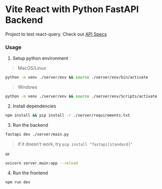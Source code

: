 # Vite React with Python FastAPI Backend

Project to test react-query.
Check out [API Specs](server/readme.md)

### Usage

1. Setup python environment

> MacOS/Linux

```bash
python -m venv ./server/env && source ./server/env/bin/activate
```

> Windows

```bash
python -m venv ./server/env && source ./server/env/Scripts/activate
```

2. Install dependencies

```bash
npm install && pip install -r ./server/requirements.txt
```

3. Run the backend

```bash
fastapi dev ./server/main.py
```

> if it doesn't work, try `pip install "fastapi[standard]"`

or

```bash
uvicorn server.main:app --reload
```

4. Run the frontend

```bash
npm run dev
```
